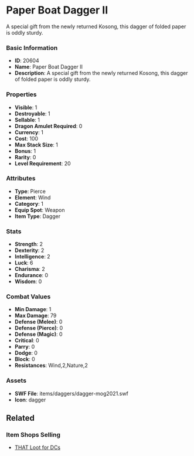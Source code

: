 # Paper Boat Dagger II

A special gift from the newly returned Kosong, this dagger of folded paper is oddly sturdy.

### Basic Information

- **ID**: 20604
- **Name**: Paper Boat Dagger II
- **Description**: A special gift from the newly returned Kosong, this dagger of folded paper is oddly sturdy.

### Properties

- **Visible**: 1
- **Destroyable**: 1
- **Sellable**: 1
- **Dragon Amulet Required**: 0
- **Currency**: 1
- **Cost**: 100
- **Max Stack Size**: 1
- **Bonus**: 1
- **Rarity**: 0
- **Level Requirement**: 20

### Attributes

- **Type**: Pierce
- **Element**: Wind
- **Category**: 1
- **Equip Spot**: Weapon
- **Item Type**: Dagger

### Stats

- **Strength**: 2
- **Dexterity**: 2
- **Intelligence**: 2
- **Luck**: 6
- **Charisma**: 2
- **Endurance**: 0
- **Wisdom**: 0

### Combat Values

- **Min Damage**: 1
- **Max Damage**: 79
- **Defense (Melee)**: 0
- **Defense (Pierce)**: 0
- **Defense (Magic)**: 0
- **Critical**: 0
- **Parry**: 0
- **Dodge**: 0
- **Block**: 0
- **Resistances**: Wind,2,Nature,2

### Assets

- **SWF File**: items/daggers/dagger-mog2021.swf
- **Icon**: dagger

## Related

### Item Shops Selling

- [THAT Loot for DCs](../item-shops/719-that-loot-for-dcs.md)

